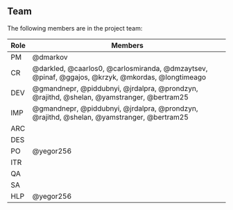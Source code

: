 ## Team

The following members are in the project team:

Role | Members
---|---
PM | @dmarkov
CR | @darkled, @caarlos0, @carlosmiranda, @dmzaytsev, @pinaf, @ggajos, @krzyk, @mkordas, @longtimeago
DEV | @gmandnepr, @piddubnyi, @jrdalpra, @prondzyn, @rajithd, @shelan, @yamstranger, @bertram25
IMP | @gmandnepr, @piddubnyi, @jrdalpra, @prondzyn, @rajithd, @shelan, @yamstranger, @bertram25
ARC | 
DES | 
PO | @yegor256
ITR | 
QA | 
SA | 
HLP | @yegor256
